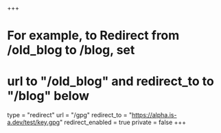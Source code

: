 +++
# For example, to Redirect from /old_blog to /blog, set 
# url to "/old_blog" and redirect_to to "/blog" below
type = "redirect"
url = "/gpg"
redirect_to = "https://alpha.is-a.dev/test/key.gpg"
redirect_enabled = true
private = false
+++